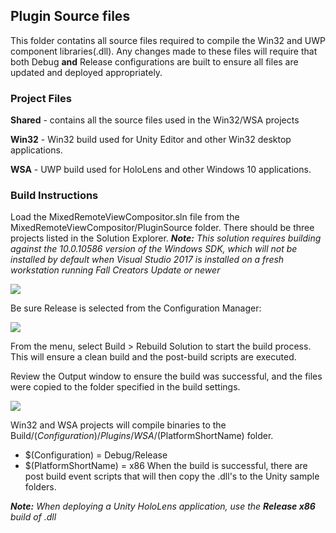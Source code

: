 ## Plugin Source files
This folder contatins all source files required to compile the Win32 and UWP component libraries(.dll). Any changes made to these files will require that both Debug **and** Release configurations are built to ensure all files are updated and deployed appropriately. 

### Project Files
**Shared** - contains all the source files used in the Win32/WSA projects

**Win32** - Win32 build used for Unity Editor and other Win32 desktop applications.

**WSA** - UWP build used for HoloLens and other Windows 10 applications.

### Build Instructions
Load the MixedRemoteViewCompositor.sln file from the MixedRemoteViewCompositor/PluginSource folder. There should be three projects listed in the Solution Explorer. 
***Note:** This solution requires building against the 10.0.10586 version of the Windows SDK, which will not be installed by default when Visual Studio 2017 is installed on a fresh workstation running Fall Creators Update or newer*

![](../images/Solution.png)

Be sure Release is selected from the Configuration Manager: 

![](../images/Build.png)

From the menu, select Build > Rebuild Solution to start the build process. This will ensure a clean build and the post-build scripts are executed.

Review the Output window to ensure the build was successful, and the files were copied to the folder specified in the build settings.

![](../images/Output.png)

Win32 and WSA projects will compile binaries to the Build/$(Configuration)/Plugins{/WSA}/$(PlatformShortName) folder. 
  + $(Configuration) = Debug/Release
  + $(PlatformShortName) = x86
  When the build is successful, there are post build event scripts that will then copy the .dll's to the Unity sample folders.

***Note:** When deploying a Unity HoloLens application, use the **Release x86** build of .dll*
